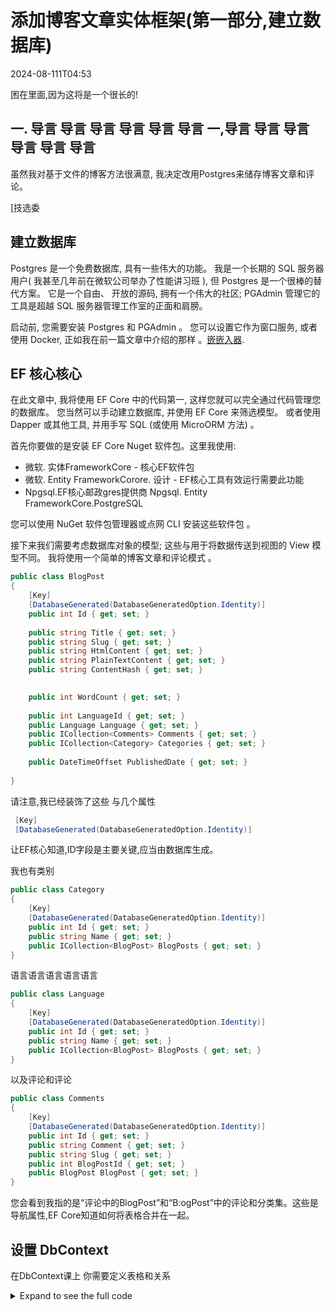 # 添加博客文章实体框架(第一部分,建立数据库)

<!--category-- ASP.NET, Entity Framework -->
<datetime class="hidden">2024-08-111T04:53</datetime>

困在里面,因为这将是一个很长的!

## 一. 导言 导言 导言 导言 导言 导言 一,导言 导言 导言 导言 导言 导言

虽然我对基于文件的博客方法很满意, 我决定改用Postgres来储存博客文章和评论。

[技选委

## 建立数据库

Postgres 是一个免费数据库, 具有一些伟大的功能。 我是一个长期的 SQL 服务器用户( 我甚至几年前在微软公司举办了性能讲习班 ), 但 Postgres 是一个很棒的替代方案。 它是一个自由、 开放的源码, 拥有一个伟大的社区; PGAdmin 管理它的工具是超越 SQL 服务器管理工作室的正面和肩膀。

启动前, 您需要安装 Postgres 和 PGAdmin 。 您可以设置它作为窗口服务, 或者使用 Docker, 正如我在前一篇文章中介绍的那样 。[嵌嵌入器](/blog/dockercomposedevdeps).

## EF 核心核心

在此文章中, 我将使用 EF Core 中的代码第一, 这样您就可以完全通过代码管理您的数据库。 您当然可以手动建立数据库, 并使用 EF Core 来筛选模型。 或者使用 Dapper 或其他工具, 并用手写 SQL (或使用 MicroORM 方法) 。

首先你要做的是安装 EF Core Nuget 软件包。这里我使用:

- 微软. 实体FrameworkCore - 核心EF软件包
- 微软. Entity FrameworkCorore. 设计 - EF核心工具有效运行需要此功能
- Npgsql.EF核心邮政gres提供商 Npgsql. Entity FrameworkCore.PostgreSQL

您可以使用 NuGet 软件包管理器或点网 CLI 安装这些软件包 。

接下来我们需要考虑数据库对象的模型; 这些与用于将数据传送到视图的 View 模型不同。 我将使用一个简单的博客文章和评论模式 。

```csharp
public class BlogPost
{
    [Key]
    [DatabaseGenerated(DatabaseGeneratedOption.Identity)]
    public int Id { get; set; }
    
    public string Title { get; set; }
    public string Slug { get; set; }
    public string HtmlContent { get; set; }
    public string PlainTextContent { get; set; }
    public string ContentHash { get; set; }

    
    public int WordCount { get; set; }
    
    public int LanguageId { get; set; }
    public Language Language { get; set; }
    public ICollection<Comments> Comments { get; set; }
    public ICollection<Category> Categories { get; set; }
    
    public DateTimeOffset PublishedDate { get; set; }
    
}
```

请注意,我已经装饰了这些 与几个属性

```csharp
 [Key]
 [DatabaseGenerated(DatabaseGeneratedOption.Identity)]
```

让EF核心知道,ID字段是主要关键,应当由数据库生成。

我也有类别

```csharp
public class Category
{
    [Key]
    [DatabaseGenerated(DatabaseGeneratedOption.Identity)]
    public int Id { get; set; }
    public string Name { get; set; }
    public ICollection<BlogPost> BlogPosts { get; set; }
}
```

语言语言语言语言语言

```csharp
public class Language
{
    [Key]
    [DatabaseGenerated(DatabaseGeneratedOption.Identity)]
    public int Id { get; set; }
    public string Name { get; set; }
    public ICollection<BlogPost> BlogPosts { get; set; }
}
```

以及评论和评论

```csharp
public class Comments
{
    [Key]
    [DatabaseGenerated(DatabaseGeneratedOption.Identity)]
    public int Id { get; set; }
    public string Comment { get; set; }
    public string Slug { get; set; }
    public int BlogPostId { get; set; }
    public BlogPost BlogPost { get; set; } 
}
```

您会看到我指的是“评论中的BlogPost”和“B:ogPost”中的评论和分类集。这些是导航属性,EF Core知道如何将表格合并在一起。

## 设置 DbContext

在DbContext课上 你需要定义表格和关系

<details>
<summary>Expand to see the full code</summary>
```csharp
public class MostlylucidDbContext : DbContext
{
    public MostlylucidDbContext(DbContextOptions<MostlylucidDbContext> contextOptions) : base(contextOptions)
    {
    }

    public DbSet<Comments> Comments { get; set; }
    public DbSet<BlogPost> BlogPosts { get; set; }
    public DbSet<Category> Categories { get; set; }

    public DbSet<Language> Languages { get; set; }


    protected override void ConfigureConventions(ModelConfigurationBuilder configurationBuilder)
    {
        configurationBuilder
            .Properties<DateTimeOffset>()
            .HaveConversion<DateTimeOffsetConverter>();
    }

    protected override void OnModelCreating(ModelBuilder modelBuilder)
    {
        modelBuilder.Entity<BlogPost>(entity =>
        {
            entity.HasIndex(x => new { x.Slug, x.LanguageId });
            entity.HasIndex(x => x.ContentHash).IsUnique();
            entity.HasIndex(x => x.PublishedDate);

            entity.HasMany(b => b.Comments)
                .WithOne(c => c.BlogPost)
                .HasForeignKey(c => c.BlogPostId);

            entity.HasOne(b => b.Language)
                .WithMany(l => l.BlogPosts).HasForeignKey(x => x.LanguageId);

            entity.HasMany(b => b.Categories)
                .WithMany(c => c.BlogPosts)
                .UsingEntity<Dictionary<string, object>>(
                    "BlogPostCategory",
                    c => c.HasOne<Category>().WithMany().HasForeignKey("CategoryId"),
                    b => b.HasOne<BlogPost>().WithMany().HasForeignKey("BlogPostId")
                );
        });

        modelBuilder.Entity<Language>(entity =>
        {
            entity.HasMany(l => l.BlogPosts)
                .WithOne(b => b.Language);
        });

        modelBuilder.Entity<Category>(entity =>
        {
            entity.HasKey(c => c.Id); // Assuming Category has a primary key named Id

            entity.HasMany(c => c.BlogPosts)
                .WithMany(b => b.Categories)
                .UsingEntity<Dictionary<string, object>>(
                    "BlogPostCategory",
                    b => b.HasOne<BlogPost>().WithMany().HasForeignKey("BlogPostId"),
                    c => c.HasOne<Category>().WithMany().HasForeignKey("CategoryId")
                );
        });
    }
}
```

</details>
在 OnModelCrection 方法中, 我定义了表格之间的关系。 我使用流畅的 API 来定义表格之间的关系。 这比使用数据说明要多一点动词, 但我发现它更容易读取 。

您可以看到我在 BlogPost 表格上设置了几个索引。 这是用来帮助查询数据库时的性能; 您应该根据您如何查询数据来选择指数。 在这种情况下, 散列、 散列、 发布日期和语言都是我将要查询的字段 。

### 设置设置设置设置设置设置设置

现在,我们有了模型和DbContext, 我们需要把它连接到 DB。 我通常的做法就是添加扩展方法, 这有助于让一切更有条理:

```csharp
public static class Setup
{
    public static void SetupEntityFramework(this IServiceCollection services, string connectionString)
    {
        services.AddDbContext<MostlylucidDbContext>(options =>
            options.UseNpgsql(connectionString));
    }

    public static async Task InitializeDatabase(this WebApplication app)
    {
        try
        {
            await using var scope = 
                app.Services.CreateAsyncScope();
            
            await using var context = scope.ServiceProvider.GetRequiredService<MostlylucidDbContext>();
            await context.Database.MigrateAsync();
            
            var blogService = scope.ServiceProvider.GetRequiredService<IBlogService>();
            await blogService.Populate();
        }
        catch (Exception e)
        {
            Log.Fatal(e, "Failed to migrate database");
        }        
    }
}
```

在此我设置了数据库连接, 然后运行迁移 。 同时我呼吁一种输入数据库的方法( 在我的案例中, 我仍在使用基于文件的方法, 所以我需要将数据库以现有位置填充 ) 。

您的连接字符串将看起来类似 :

```json
 "ConnectionStrings": {
    "DefaultConnection": "Host=localhost;Database=Mostlylucid;port=5432;Username=postgres;Password=<PASSWORD>;"
  },
```

使用扩展方法意味着我的程序. cs 文件是干净干净的:

```csharp
services.SetupEntityFramework(config.GetConnectionString("DefaultConnection") ??
                              throw new Exception("No Connection String"));

//Then later in the app section

await app.InitializeDatabase();
```

下一节负责管理迁移并实际建立数据库。`MigrateAsync`如果数据库不存在, 将会创建数据库, 并运行任何需要的迁移 。 这是将数据库与模型同步的好方法 。

```csharp
     await using var scope = 
                app.Services.CreateAsyncScope();
            
            await using var context = scope.ServiceProvider.GetRequiredService<MostlylucidDbContext>();
            await context.Database.MigrateAsync();
```

## 移徙移民

一旦您设置了所有这些设置, 您需要创建您初始的迁移 。 这是您模型当前状态的快照, 并将用于创建数据库 。 您可以使用点网 CLI( 参见) 来创建数据库 。[在这里](https://learn.microsoft.com/en-us/ef/core/cli/dotnet)需要时安装 dotnet ef 工具的详细信息 :

```bash
dotnet ef migrations add InitialCreate
```

这将在您的项目中创建一个文件夹, 包含迁移文件。 然后您可以使用 :

```bash
dotnet ef database update
```

这将为您创建数据库和表格 。